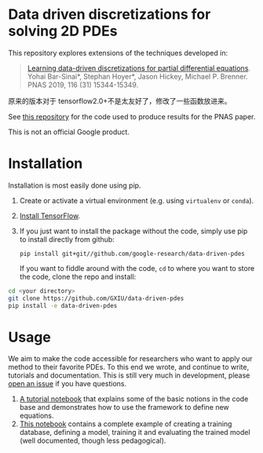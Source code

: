 # Data driven discretizations for solving 2D PDEs

This repository explores extensions of the techniques developed in:

>  [Learning data-driven discretizations for partial differential equations](https://www.pnas.org/content/116/31/15344).
  Yohai Bar-Sinai\*, Stephan Hoyer\*, Jason Hickey, Michael P. Brenner.
  PNAS 2019, 116 (31) 15344-15349.

原来的版本对于 tensorflow2.0+不是太友好了，修改了一些函数放进来。

See [this repository](https://github.com/google/data-driven-discretization-1d)
for the code used to produce results for the PNAS paper.

This is not an official Google product.

# Installation

Installation is most easily done using pip.
1. Create or activate a virtual environment (e.g. using `virtualenv` or `conda`).
2. [Install TensorFlow](https://www.tensorflow.org/install/pip).
3. If you just want to install the package without the code,
   simply use pip to install directly from github:

   `pip install git+git//github.com/google-research/data-driven-pdes`

   If you want to fiddle around with the code, `cd` to where you want to store the code,
  clone the repo and install:
```bash
cd <your directory>
git clone https://github.com/GXIU/data-driven-pdes
pip install -e data-driven-pdes
```

# Usage

We aim to make the code accessible for researchers who want to apply our method to their favorite PDEs. To this end we wrote, and continue to write, tutorials and documentation.
This is still very much in development, please [open an issue](https://github.com/google-research/data-driven-pdes/issues) if you have questions.

1. [A tutorial notebook](tutorial/Tutorial.ipynb) that explains some of the basic notions in the code base and demonstrates how to use the framework to define new equations.
2. [This notebook](tutorial/advection_1d.ipynb) contains a complete example of creating a training database, defining a model, training it and evaluating the trained model (well documented, though less pedagogical).
